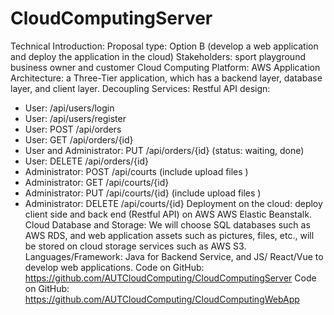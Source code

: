 # CloudComputingServer

Technical Introduction:
Proposal type: Option B (develop a web application and deploy the application in the cloud)
Stakeholders: sport playground business owner and customer
Cloud Computing Platform: AWS 
Application Architecture: a Three-Tier application, which has a backend layer, database layer, and client layer.
Decoupling Services:  Restful API design: 
- User: /api/users/login 
- User: /api/users/register
- User: POST /api/orders
- User: GET /api/orders/{id}
- User and Administrator: PUT /api/orders/{id} (status: waiting, done)
- User: DELETE /api/orders/{id}
- Administrator: POST /api/courts (include upload files )
- Administrator: GET /api/courts/{id}
- Administrator: PUT /api/courts/{id}  (include upload files )
- Administrator: DELETE /api/courts/{id}
Deployment on the cloud: deploy client side and back end (Restful API) on  AWS AWS Elastic Beanstalk.
Cloud Database and Storage: We will choose SQL databases such as AWS RDS, and web application assets such as pictures, files, etc., will be stored on cloud storage services such as AWS S3.
Languages/Framework:  Java for Backend Service, and JS/ React/Vue to develop web applications.
Code on GitHub:  https://github.com/AUTCloudComputing/CloudComputingServer 
Code on GitHub:  https://github.com/AUTCloudComputing/CloudComputingWebApp 

